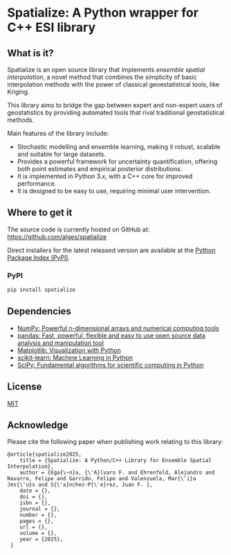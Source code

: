 # Spatialize: A Python wrapper for C++ ESI library

## What is it?

Spatialize is an open source library that implements _ensemble spatial interpolation_, 
a novel method that combines the simplicity of basic interpolation methods with 
the power of classical geoestatistical tools, like Kriging.

This library aims to bridge the gap between expert and non-expert users of geostatistics 
by providing automated tools that rival traditional geostatistical methods.


Main features of the library include:

- Stochastic modelling and ensemble learning, making it robust, scalable and suitable for large datasets.
- Provides a powerful framework for uncertainty quantification, offering both point estimates and empirical posterior distributions.
- It is implemented in Python 3.x, with a C++ core for improved performance.
- It is designed to be easy to use, requiring minimal user intervention. 

## Where to get it
The source code is currently hosted on GitHub at:
https://github.com/alges/spatialize

Direct installers for the latest released version are available at the [Python
Package Index (PyPI)](https://pypi.org/project/spatialize).

### PyPI
```bash
pip install spatialize
```

## Dependencies
- [NumPy: Powerful n-dimensional arrays and numerical computing tools](https://www.numpy.org)
- [pandas: Fast, powerful, flexible and easy to use open source data analysis and manipulation tool](https://pandas.pydata.org)
- [Matplotlib: Visualization with Python](https://matplotlib.org/)
- [scikit-learn: Machine Learning in Python](https://scikit-learn.org/)
- [SciPy: Fundamental algorithms for scientific computing in Python](https://scipy.org/)

## License
[MIT](LICENSE)

## Acknowledge
Please cite the following paper when publishing work relating to this library:
  
    @article{spatialize2025,
        title = {Spatialize: A Python/C++ Library for Ensemble Spatial Interpolation},
	    author = {Ega{\~n}a, {\'A}lvaro F. and Ehrenfeld, Alejandro and Navarro, Felipe and Garrido, Felipe and Valenzuela, Mar{\'i}a Jes{\'u}s and S{\'a}nchez-P{\'e}rez, Juan F. },
	    date = {},
	    doi = {},
	    isbn = {},
	    journal = {},
	    number = {},
	    pages = {},
	    url = {},
	    volume = {},
	    year = {2025},
     }
